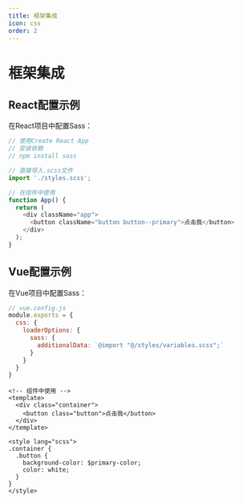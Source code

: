 ```yaml
---
title: 框架集成
icon: css
order: 2
---
```


# 框架集成

## React配置示例

在React项目中配置Sass：

```javascript
// 使用Create React App
// 安装依赖
// npm install sass

// 直接导入.scss文件
import './styles.scss';

// 在组件中使用
function App() {
  return (
    <div className="app">
      <button className="button button--primary">点击我</button>
    </div>
  );
}
```

## Vue配置示例

在Vue项目中配置Sass：

```javascript
// vue.config.js
module.exports = {
  css: {
    loaderOptions: {
      sass: {
        additionalData: `@import "@/styles/variables.scss";`
      }
    }
  }
}
```

```vue
<!-- 组件中使用 -->
<template>
  <div class="container">
    <button class="button">点击我</button>
  </div>
</template>

<style lang="scss">
.container {
  .button {
    background-color: $primary-color;
    color: white;
  }
}
</style>
```

<!-- 更多内容... -->
